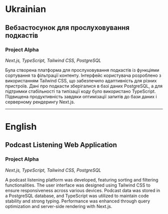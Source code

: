 # Ukrainian

## Вебзастосунок для прослуховування подкастів

### Project Alpha

*Next.js, TypeScript, Tailwind CSS, PostgreSQL*

Була створена платформа для прослуховування подкастів із функціями сортування та фільтрації контенту. Інтерфейс користувача розроблено з використанням Tailwind CSS, що забезпечило адаптивність для різних пристроїв. Дані про подкасти зберігалися в базі даних PostgreSQL, а для підтримки стабільності та типізації коду було використано TypeScript. Підвищена продуктивність завдяки оптимізації запитів до бази даних і серверному рендерингу Next.js.

---

# English

## Podcast Listening Web Application

### Project Alpha

*Next.js, TypeScript, Tailwind CSS, PostgreSQL*

A podcast listening platform was developed, featuring sorting and filtering functionalities. The user interface was designed using Tailwind CSS to ensure responsiveness across various devices. Podcast data was stored in a PostgreSQL database, and TypeScript was utilized to maintain code stability and strong typing. Performance was enhanced through query optimization and server-side rendering with Next.js.


